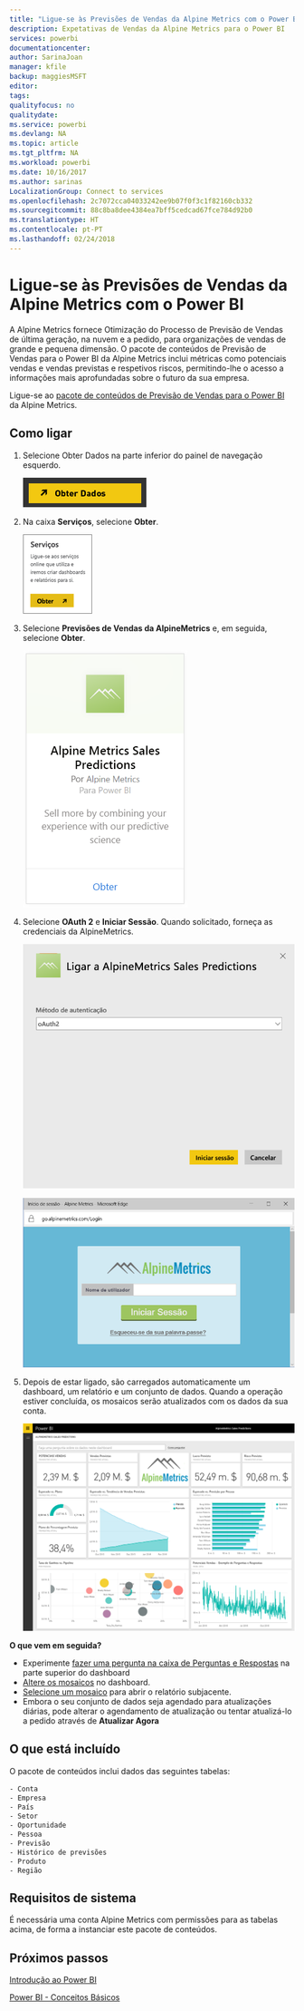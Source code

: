 ```yaml
---
title: "Ligue-se às Previsões de Vendas da Alpine Metrics com o Power BI"
description: Expetativas de Vendas da Alpine Metrics para o Power BI
services: powerbi
documentationcenter: 
author: SarinaJoan
manager: kfile
backup: maggiesMSFT
editor: 
tags: 
qualityfocus: no
qualitydate: 
ms.service: powerbi
ms.devlang: NA
ms.topic: article
ms.tgt_pltfrm: NA
ms.workload: powerbi
ms.date: 10/16/2017
ms.author: sarinas
LocalizationGroup: Connect to services
ms.openlocfilehash: 2c7072cca04033242ee9b07f0f3c1f82160cb332
ms.sourcegitcommit: 88c8ba8dee4384ea7bff5cedcad67fce784d92b0
ms.translationtype: HT
ms.contentlocale: pt-PT
ms.lasthandoff: 02/24/2018
---
```

# <a name="connect-to-alpine-metrics-sales-predictions-with-power-bi"></a>Ligue-se às Previsões de Vendas da Alpine Metrics com o Power BI
A Alpine Metrics fornece Otimização do Processo de Previsão de Vendas de última geração, na nuvem e a pedido, para organizações de vendas de grande e pequena dimensão. O pacote de conteúdos de Previsão de Vendas para o Power BI da Alpine Metrics inclui métricas como potenciais vendas e vendas previstas e respetivos riscos, permitindo-lhe o acesso a informações mais aprofundadas sobre o futuro da sua empresa. 

Ligue-se ao [pacote de conteúdos de Previsão de Vendas para o Power BI ](https://app.powerbi.com/getdata/services/alpine-metrics) da Alpine Metrics.

## <a name="how-to-connect"></a>Como ligar
1. Selecione Obter Dados na parte inferior do painel de navegação esquerdo.  
   
    ![](media/service-connect-to-alpine-metrics/getdata.png)
2. Na caixa **Serviços**, selecione **Obter**.  
   
    ![](media/service-connect-to-alpine-metrics/services.png)
3. Selecione **Previsões de Vendas da AlpineMetrics** e, em seguida, selecione **Obter**.  
   
    ![](media/service-connect-to-alpine-metrics/alpine.png)
4. Selecione **OAuth 2** e **Iniciar Sessão**. Quando solicitado, forneça as credenciais da AlpineMetrics.
   
    ![](media/service-connect-to-alpine-metrics/creds.png)
   
    ![](media/service-connect-to-alpine-metrics/creds2.png)
5. Depois de estar ligado, são carregados automaticamente um dashboard, um relatório e um conjunto de dados. Quando a operação estiver concluída, os mosaicos serão atualizados com os dados da sua conta.
   
    ![](media/service-connect-to-alpine-metrics/dashboard.png)

**O que vem em seguida?**

* Experimente [fazer uma pergunta na caixa de Perguntas e Respostas](power-bi-q-and-a.md) na parte superior do dashboard
* [Altere os mosaicos](service-dashboard-edit-tile.md) no dashboard.
* [Selecione um mosaico](service-dashboard-tiles.md) para abrir o relatório subjacente.
* Embora o seu conjunto de dados seja agendado para atualizações diárias, pode alterar o agendamento de atualização ou tentar atualizá-lo a pedido através de **Atualizar Agora**

## <a name="whats-included"></a>O que está incluído
O pacote de conteúdos inclui dados das seguintes tabelas:  

    - Conta    
    - Empresa    
    - País    
    - Setor    
    - Oportunidade  
    - Pessoa  
    - Previsão    
    - Histórico de previsões    
    - Produto  
    - Região    

## <a name="system-requirements"></a>Requisitos de sistema
É necessária uma conta Alpine Metrics com permissões para as tabelas acima, de forma a instanciar este pacote de conteúdos.

## <a name="next-steps"></a>Próximos passos
[Introdução ao Power BI](service-get-started.md)

[Power BI - Conceitos Básicos](service-basic-concepts.md)

